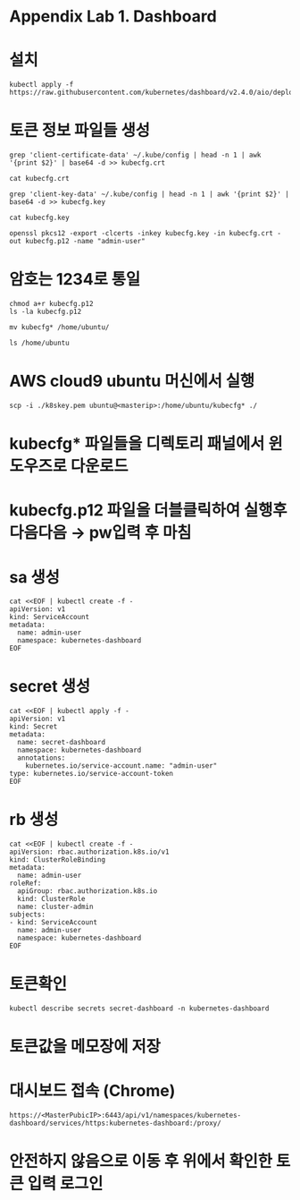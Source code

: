# Appendix Lab 1. Dashboard


# 설치

```
kubectl apply -f https://raw.githubusercontent.com/kubernetes/dashboard/v2.4.0/aio/deploy/recommended.yaml
```


# 토큰 정보 파일들 생성

```
grep 'client-certificate-data' ~/.kube/config | head -n 1 | awk '{print $2}' | base64 -d >> kubecfg.crt

cat kubecfg.crt

grep 'client-key-data' ~/.kube/config | head -n 1 | awk '{print $2}' | base64 -d >> kubecfg.key

cat kubecfg.key

openssl pkcs12 -export -clcerts -inkey kubecfg.key -in kubecfg.crt -out kubecfg.p12 -name "admin-user"
```

# 암호는 1234로 통일
```
chmod a+r kubecfg.p12
ls -la kubecfg.p12

mv kubecfg* /home/ubuntu/

ls /home/ubuntu
```



# AWS cloud9 ubuntu 머신에서 실행
```
scp -i ./k8skey.pem ubuntu@<masterip>:/home/ubuntu/kubecfg* ./
```
# kubecfg* 파일들을 디렉토리 패널에서 윈도우즈로 다운로드


# kubecfg.p12 파일을 더블클릭하여 실행후 다음다음 → pw입력 후 마침

# sa 생성

```
cat <<EOF | kubectl create -f -
apiVersion: v1
kind: ServiceAccount
metadata:
  name: admin-user
  namespace: kubernetes-dashboard
EOF
```
# secret 생성
```
cat <<EOF | kubectl apply -f -
apiVersion: v1
kind: Secret
metadata:
  name: secret-dashboard
  namespace: kubernetes-dashboard
  annotations:
    kubernetes.io/service-account.name: "admin-user"
type: kubernetes.io/service-account-token
EOF
```

# rb 생성

```
cat <<EOF | kubectl create -f -
apiVersion: rbac.authorization.k8s.io/v1
kind: ClusterRoleBinding
metadata:
  name: admin-user
roleRef:
  apiGroup: rbac.authorization.k8s.io
  kind: ClusterRole
  name: cluster-admin
subjects:
- kind: ServiceAccount
  name: admin-user
  namespace: kubernetes-dashboard
EOF
```  
# 토큰확인

```
kubectl describe secrets secret-dashboard -n kubernetes-dashboard
```

# 토큰값을 메모장에 저장

# 대시보드 접속 (Chrome)

```
https://<MasterPubicIP>:6443/api/v1/namespaces/kubernetes-dashboard/services/https:kubernetes-dashboard:/proxy/
```

# 안전하지 않음으로 이동 후 위에서 확인한 토큰 입력 로그인
